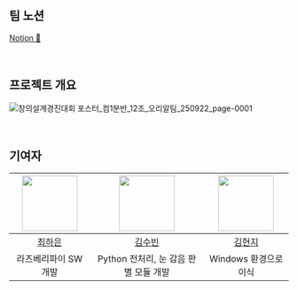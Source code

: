 ## 팀 노션
[Notion 🔗](https://judicious-wilderness-0da.notion.site/NoSleep-Drive-1b4cd825ecaf80e88d08d2aa5a5a27c1?source=copy_link)

<br>

## 프로젝트 개요
![창의설계경진대회 포스터_컴1분반_12조_오리알팀_250922_page-0001](https://github.com/user-attachments/assets/4894e5c4-5231-42ff-b434-394bce0041d5)

<br>

## 기여자

| <img src="https://github.com/haeun320.png" width="100" /> | <img src="https://github.com/rla124.png" width="100" /> | <img src="https://github.com/kimhji.png" width="100" /> |
|:---:|:---:|:---:|
| [최하은](https://github.com/haeun320) | [김수빈](https://github.com/rla124) | [김현지](https://github.com/kimhji) |
| 라즈베리파이 SW 개발 | Python 전처리, 눈 감음 판별 모듈 개발 | Windows 환경으로 이식 |
